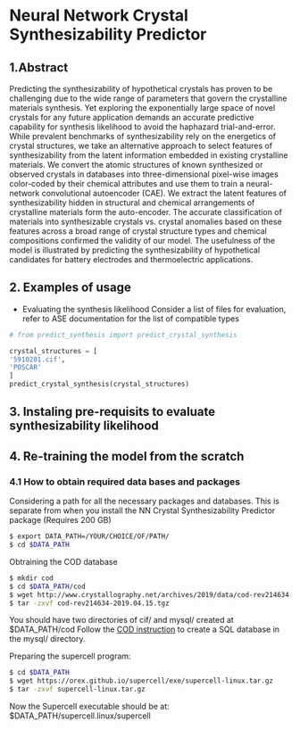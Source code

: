 # Neural Network Crystal Synthesizability Predictor

## 1.Abstract
Predicting the synthesizability of hypothetical crystals has proven to be challenging due to the wide range of parameters that govern the crystalline materials synthesis. Yet exploring the exponentially large space of novel crystals for any future application demands an accurate predictive capability for synthesis likelihood to avoid the haphazard trial-and-error. While prevalent benchmarks of synthesizability rely on the energetics of crystal structures, we take an alternative approach to select features of synthesizability from the latent information embedded in existing crystalline materials. We convert the atomic structures of known synthesized or observed crystals in databases into three-dimensional pixel-wise images color-coded by their chemical attributes and use them to train a neural-network convolutional autoencoder (CAE). We extract the latent features of synthesizability hidden in structural and chemical arrangements of crystalline materials form the auto-encoder. The accurate classification of materials into synthesizable crystals vs. crystal anomalies based on these features across a broad range of crystal structure types and chemical compositions confirmed the validity of our model. The usefulness of the model is illustrated by predicting the synthesizability of hypothetical candidates for battery electrodes and thermoelectric applications.

## 2. Examples of usage
*	Evaluating the synthesis likelihood
Consider a list of files for evaluation, refer to ASE documentation for the list of compatible types
```python
# from predict_synthesis import predict_crystal_synthesis

crystal_structures = [
'5910201.cif',
'POSCAR'
]
predict_crystal_synthesis(crystal_structures)
```

## 3. Instaling pre-requisits to evaluate synthesizability likelihood

## 4. Re-training the model from the scratch
### 4.1 How to obtain required data bases and packages
Considering a path for all the necessary packages and databases. This is separate from when you install the NN Crystal Synthesizability Predictor package (Requires 200 GB)
```bash
$ export DATA_PATH=/YOUR/CHOICE/OF/PATH/
$ cd $DATA_PATH
```
Obtraining the COD database
```bash
$ mkdir cod
$ cd $DATA_PATH/cod 
$ wget http://www.crystallography.net/archives/2019/data/cod-rev214634-2019.04.15.tgz
$ tar -zxvf cod-rev214634-2019.04.15.tgz
```
You should have two directories of cif/ and mysql/ created at $DATA_PATH/cod
Follow the [COD instruction](https://wiki.crystallography.net/creatingSQLdatabase/) to create a SQL database in the mysql/ directory. 

Preparing the supercell program:
```bash
$ cd $DATA_PATH
$ wget https://orex.github.io/supercell/exe/supercell-linux.tar.gz
$ tar -zxvf supercell-linux.tar.gz
```
Now the Supercell executable should be at: $DATA_PATH/supercell.linux/supercell

